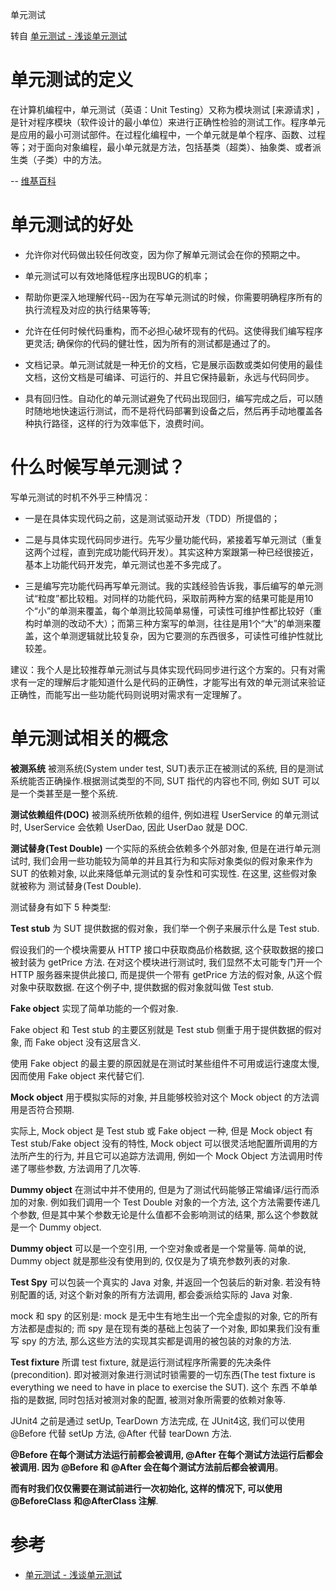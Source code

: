 单元测试

转自 [单元测试 - 浅谈单元测试](https://pdai.tech/md/develop/ut/dev-ut-unit-test.html)

# 单元测试的定义

在计算机编程中，单元测试（英语：Unit Testing）又称为模块测试 [来源请求] ，是针对程序模块（软件设计的最小单位）来进行正确性检验的测试工作。程序单元是应用的最小可测试部件。在过程化编程中，一个单元就是单个程序、函数、过程等；对于面向对象编程，最小单元就是方法，包括基类（超类）、抽象类、或者派生类（子类）中的方法。

-- [维基百科](https://zh.m.wikipedia.org/zh-hans/%E5%8D%95%E5%85%83%E6%B5%8B%E8%AF%95)


# 单元测试的好处

- 允许你对代码做出较任何改变，因为你了解单元测试会在你的预期之中。

-  单元测试可以有效地降低程序出现BUG的机率； 

-  帮助你更深入地理解代码--因为在写单元测试的时候，你需要明确程序所有的执行流程及对应的执行结果等等; 

- 允许在任何时候代码重构，而不必担心破坏现有的代码。这使得我们编写程序更灵活; 确保你的代码的健壮性，因为所有的测试都是通过了的。 

- 文档记录。单元测试就是一种无价的文档，它是展示函数或类如何使用的最佳文档，这份文档是可编译、可运行的、并且它保持最新，永远与代码同步。

- 具有回归性。自动化的单元测试避免了代码出现回归，编写完成之后，可以随时随地地快速运行测试，而不是将代码部署到设备之后，然后再手动地覆盖各种执行路径，这样的行为效率低下，浪费时间。 


# 什么时候写单元测试？ 
写单元测试的时机不外乎三种情况：
 
 - 一是在具体实现代码之前，这是测试驱动开发（TDD）所提倡的； 
 
 - 二是与具体实现代码同步进行。先写少量功能代码，紧接着写单元测试（重复这两个过程，直到完成功能代码开发）。其实这种方案跟第一种已经很接近，基本上功能代码开发完，单元测试也差不多完成了。
 
 -  三是编写完功能代码再写单元测试。我的实践经验告诉我，事后编写的单元测试“粒度”都比较粗。对同样的功能代码，采取前两种方案的结果可能是用10个“小”的单测来覆盖，每个单测比较简单易懂，可读性可维护性都比较好（重构时单测的改动不大）；而第三种方案写的单测，往往是用1个“大”的单测来覆盖，这个单测逻辑就比较复杂，因为它要测的东西很多，可读性可维护性就比较差。 
 
建议：我个人是比较推荐单元测试与具体实现代码同步进行这个方案的。只有对需求有一定的理解后才能知道什么是代码的正确性，才能写出有效的单元测试来验证正确性，而能写出一些功能代码则说明对需求有一定理解了。

# 单元测试相关的概念

**被测系统**
被测系统(System under test, SUT)表示正在被测试的系统, 目的是测试系统能否正确操作.根据测试类型的不同, SUT 指代的内容也不同, 例如 SUT 可以是一个类甚至是一整个系统. 

**测试依赖组件(DOC)**
被测系统所依赖的组件, 例如进程 UserService 的单元测试时, UserService 会依赖 UserDao, 因此 UserDao 就是 DOC. 

**测试替身(Test Double)**
一个实际的系统会依赖多个外部对象, 但是在进行单元测试时, 我们会用一些功能较为简单的并且其行为和实际对象类似的假对象来作为 SUT 的依赖对象, 以此来降低单元测试的复杂性和可实现性. 在这里, 这些假对象就被称为 测试替身(Test Double).

测试替身有如下 5 种类型: 

**Test stub** 
为 SUT 提供数据的假对象，我们举一个例子来展示什么是 Test stub.

假设我们的一个模块需要从 HTTP 接口中获取商品价格数据, 这个获取数据的接口被封装为 getPrice 方法. 在对这个模块进行测试时, 我们显然不太可能专门开一个 HTTP 服务器来提供此接口, 而是提供一个带有 getPrice 方法的假对象, 从这个假对象中获取数据.
在这个例子中, 提供数据的假对象就叫做 Test stub.

**Fake object**
实现了简单功能的一个假对象. 

Fake object 和 Test stub 的主要区别就是 Test stub 侧重于用于提供数据的假对象, 而 Fake object 没有这层含义.

使用 Fake object 的最主要的原因就是在测试时某些组件不可用或运行速度太慢, 因而使用 Fake object 来代替它们. 

**Mock object** 
用于模拟实际的对象, 并且能够校验对这个 Mock object 的方法调用是否符合预期. 

实际上, Mock object 是 Test stub 或 Fake object 一种, 但是 Mock object 有 Test stub/Fake object 没有的特性, Mock object 可以很灵活地配置所调用的方法所产生的行为, 并且它可以追踪方法调用, 例如一个 Mock Object 方法调用时传递了哪些参数, 方法调用了几次等. 

**Dummy object**
在测试中并不使用的, 但是为了测试代码能够正常编译/运行而添加的对象. 例如我们调用一个 Test Double 对象的一个方法, 这个方法需要传递几个参数, 但是其中某个参数无论是什么值都不会影响测试的结果, 那么这个参数就是一个 Dummy object.

**Dummy object** 
可以是一个空引用, 一个空对象或者是一个常量等. 简单的说, Dummy object 就是那些没有使用到的, 仅仅是为了填充参数列表的对象. 

**Test Spy** 
可以包装一个真实的 Java 对象, 并返回一个包装后的新对象. 若没有特别配置的话, 对这个新对象的所有方法调用, 都会委派给实际的 Java 对象. 

mock 和 spy 的区别是: mock 是无中生有地生出一个完全虚拟的对象, 它的所有方法都是虚拟的; 而 spy 是在现有类的基础上包装了一个对象, 即如果我们没有重写 spy 的方法, 那么这些方法的实现其实都是调用的被包装的对象的方法.


**Test fixture**
 所谓 test fixture, 就是运行测试程序所需要的先决条件(precondition). 即对被测对象进行测试时锁需要的一切东西(The test fixture is everything we need to have in place to exercise the SUT). 这个 东西 不单单指的是数据, 同时包括对被测对象的配置, 被测对象所需要的依赖对象等.
 
JUnit4 之前是通过 setUp, TearDown 方法完成, 在 JUnit4这, 我们可以使用@Before 代替 setUp 方法, @After 代替 tearDown 方法. 

**@Before 在每个测试方法运行前都会被调用, @After 在每个测试方法运行后都会被调用. 因为 @Before 和 @After 会在每个测试方法前后都会被调用**。

**而有时我们仅仅需要在测试前进行一次初始化, 这样的情况下, 可以使用@BeforeClass 和@AfterClass 注解**. 

# 参考
- [单元测试 - 浅谈单元测试](https://pdai.tech/md/develop/ut/dev-ut-unit-test.html)

